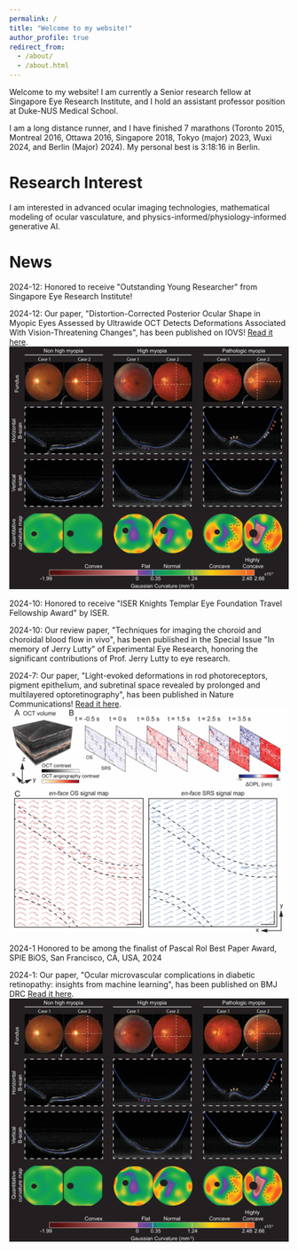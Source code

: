 ```yaml
---
permalink: /
title: "Welcome to my website!"
author_profile: true
redirect_from: 
  - /about/
  - /about.html
---
```


Welcome to my website!
I am currently a Senior research fellow at Singapore Eye Research Institute, and I hold an assistant professor position at Duke-NUS Medical School.

I am a long distance runner, and I have finished 7 marathons (Toronto 2015, Montreal 2016, Ottawa 2016, Singapore 2018, Tokyo (major) 2023, Wuxi 2024, and Berlin (Major) 2024). My personal best is 3:18:16 in Berlin.

Research Interest
======
I am interested in advanced ocular imaging technologies, mathematical modeling of ocular vasculature, and physics-informed/physiology-informed generative AI.


News
======
 2024-12: Honored to receive "Outstanding Young Researcher" from Singapore Eye Research Institute!

  2024-12: Our paper, "Distortion-Corrected Posterior Ocular Shape in Myopic Eyes Assessed by Ultrawide OCT Detects Deformations Associated With Vision-Threatening Changes", has been published on IOVS! 
  [Read it here](https://iovs.arvojournals.org/article.aspx?articleid=2802226&resultClick=1).<br/><img src='/images/curvature.png'>

  2024-10: Honored to receive "ISER Knights Templar Eye Foundation Travel Fellowship Award" by ISER.

  2024-10: Our review paper, "Techniques for imaging the choroid and choroidal blood flow in vivo", has been published in the Special Issue "In memory of Jerry Lutty" of Experimental Eye Research, honoring the significant contributions of Prof. Jerry Lutty to eye research.

  2024-7: Our paper, "Light-evoked deformations in rod photoreceptors, pigment epithelium, and subretinal space revealed by prolonged and multilayered optoretinography", has been published in Nature Communications! 
  [Read it here](https://www.nature.com/articles/s41467-024-49014-5).<br/><img src='/images/ORG_NC.png'>

  2024-1 Honored to be among the finalist of Pascal Rol Best Paper Award, SPIE BiOS, San Francisco, CA, USA, 2024
  
  2024-1: Our paper, "Ocular microvascular complications in diabetic retinopathy: insights from machine learning", has been published on BMJ DRC 
  [Read it here](https://drc.bmj.com/content/12/1/e003758).<br/><img src='/images/curvature.png'>
